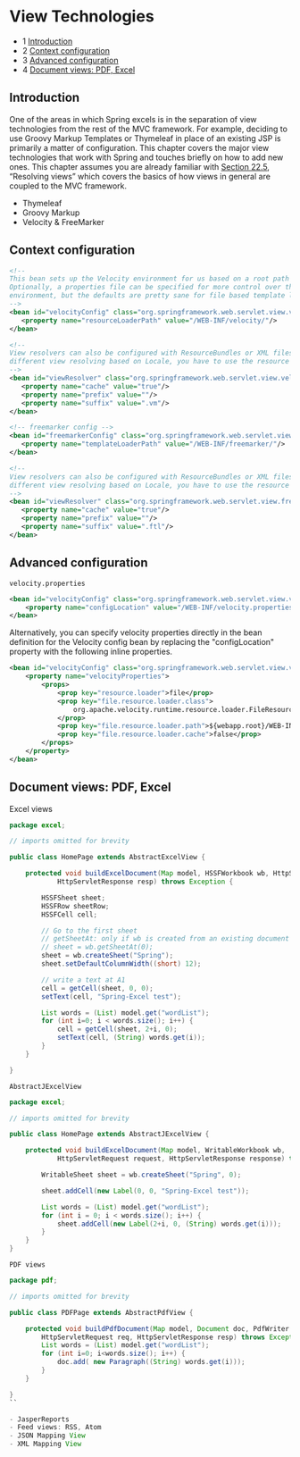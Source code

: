 # View Technologies

- 1 [Introduction](#introduction)
- 2 [Context configuration](#context-configuration)
- 3 [Advanced configuration](#advanced-configuration)
- 4 [Document views: PDF, Excel](#document-views:-pdf,-excel)

## Introduction

One of the areas in which Spring excels is in the separation of view technologies from the rest of the MVC framework. For example, deciding to use Groovy Markup Templates or Thymeleaf in place of an existing JSP is primarily a matter of configuration. This chapter covers the major view technologies that work with Spring and touches briefly on how to add new ones. This chapter assumes you are already familiar with [Section 22.5](https://docs.spring.io/spring/docs/4.3.x/spring-framework-reference/htmlsingle/#mvc-viewresolver), “Resolving views” which covers the basics of how views in general are coupled to the MVC framework.

- Thymeleaf
- Groovy Markup
- Velocity & FreeMarker

## Context configuration

 ```xml
 <!--
This bean sets up the Velocity environment for us based on a root path for templates.
Optionally, a properties file can be specified for more control over the Velocity
environment, but the defaults are pretty sane for file based template loading.
-->
<bean id="velocityConfig" class="org.springframework.web.servlet.view.velocity.VelocityConfigurer">
    <property name="resourceLoaderPath" value="/WEB-INF/velocity/"/>
</bean>

<!--
View resolvers can also be configured with ResourceBundles or XML files. If you need
different view resolving based on Locale, you have to use the resource bundle resolver.
-->
<bean id="viewResolver" class="org.springframework.web.servlet.view.velocity.VelocityViewResolver">
    <property name="cache" value="true"/>
    <property name="prefix" value=""/>
    <property name="suffix" value=".vm"/>
</bean>
 ```

 ```xml
 <!-- freemarker config -->
<bean id="freemarkerConfig" class="org.springframework.web.servlet.view.freemarker.FreeMarkerConfigurer">
    <property name="templateLoaderPath" value="/WEB-INF/freemarker/"/>
</bean>

<!--
View resolvers can also be configured with ResourceBundles or XML files. If you need
different view resolving based on Locale, you have to use the resource bundle resolver.
-->
<bean id="viewResolver" class="org.springframework.web.servlet.view.freemarker.FreeMarkerViewResolver">
    <property name="cache" value="true"/>
    <property name="prefix" value=""/>
    <property name="suffix" value=".ftl"/>
</bean>
 ```

## Advanced configuration

`velocity.properties`

```xml
<bean id="velocityConfig" class="org.springframework.web.servlet.view.velocity.VelocityConfigurer">
    <property name="configLocation" value="/WEB-INF/velocity.properties"/>
</bean>
```

Alternatively, you can specify velocity properties directly in the bean definition for the Velocity config bean by replacing the "configLocation" property with the following inline properties.

```xml
<bean id="velocityConfig" class="org.springframework.web.servlet.view.velocity.VelocityConfigurer">
    <property name="velocityProperties">
        <props>
            <prop key="resource.loader">file</prop>
            <prop key="file.resource.loader.class">
                org.apache.velocity.runtime.resource.loader.FileResourceLoader
            </prop>
            <prop key="file.resource.loader.path">${webapp.root}/WEB-INF/velocity</prop>
            <prop key="file.resource.loader.cache">false</prop>
        </props>
    </property>
</bean>
```

## Document views: PDF, Excel

Excel views

```java
package excel;

// imports omitted for brevity

public class HomePage extends AbstractExcelView {

    protected void buildExcelDocument(Map model, HSSFWorkbook wb, HttpServletRequest req,
            HttpServletResponse resp) throws Exception {

        HSSFSheet sheet;
        HSSFRow sheetRow;
        HSSFCell cell;

        // Go to the first sheet
        // getSheetAt: only if wb is created from an existing document
        // sheet = wb.getSheetAt(0);
        sheet = wb.createSheet("Spring");
        sheet.setDefaultColumnWidth((short) 12);

        // write a text at A1
        cell = getCell(sheet, 0, 0);
        setText(cell, "Spring-Excel test");

        List words = (List) model.get("wordList");
        for (int i=0; i < words.size(); i++) {
            cell = getCell(sheet, 2+i, 0);
            setText(cell, (String) words.get(i));
        }
    }

}
```

`AbstractJExcelView`

```java
package excel;

// imports omitted for brevity

public class HomePage extends AbstractJExcelView {

    protected void buildExcelDocument(Map model, WritableWorkbook wb,
            HttpServletRequest request, HttpServletResponse response) throws Exception {

        WritableSheet sheet = wb.createSheet("Spring", 0);

        sheet.addCell(new Label(0, 0, "Spring-Excel test"));

        List words = (List) model.get("wordList");
        for (int i = 0; i < words.size(); i++) {
            sheet.addCell(new Label(2+i, 0, (String) words.get(i)));
        }
    }
}
```

`PDF views`

```java
package pdf;

// imports omitted for brevity

public class PDFPage extends AbstractPdfView {

    protected void buildPdfDocument(Map model, Document doc, PdfWriter writer,
        HttpServletRequest req, HttpServletResponse resp) throws Exception {
        List words = (List) model.get("wordList");
        for (int i=0; i<words.size(); i++) {
            doc.add( new Paragraph((String) words.get(i)));
        }
    }

}
``

- JasperReports
- Feed views: RSS, Atom
- JSON Mapping View
- XML Mapping View
